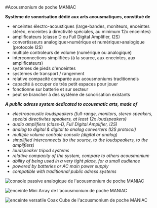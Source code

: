 #Acousmonium de poche MANIAC

****Système de sonorisation dédié aux arts acousmatiques, constitué de****

- enceintes électro-acoustiques (large-bandes, moniteurs, enceintes stéréo, enceintes à directivité spéciales, au minimum 12x enceintes)
- amplificateurs (classe D ou Full Digital Amplifier, I2S)
- convertisseurs analogique>numérique et numérique>analogique (protocole I2S)
- multiple controleurs de volume (numérique ou analogique)
- interconnections simplifiées (à la source, aux enceintes, aux amplificateurs)
- systèmes de pieds d'enceintes
- systèmes de transport / rangement
- relative compacité comparée aux acousmoniums traditionnels
- capacité à occuper de très petit espaces pour jouer
- fonctionne sur batterie et sur secteur
- peut se brancher à des système de sonorisation existants



***A public adress system dedicated to acousmatic arts, made of***

* *electroacoustic loudspeakers (full-range, monitors, stereo speakers, special directivites speakers, at least 12x loudspeakers)*
* *audio amplifiers (class-D, Full Digital Amplifier, I2S)*
* *analog to digital & digital to analog converters (I2S protocol)*
* *multiple volume controle console (digital or analog)*
* *simplified interconnects (to the source, to the loudspeakers, to the amplifiers)*
* *loudspeaker tripod systems*
* *relative compacity of the system, compare to others acousmonium*
* *ability of being used in a very tight place, for a small audience*
* *powered by batteries or AC main power supply*
* *compatible with traditionnal public adress systems*


![console passive analogique de l'acousmonium de poche MANIAC](http://68.media.tumblr.com/055bda00a60f61c6d6f9a7f6f0e63c8d/tumblr_opu6byI4gT1uwu2tvo1_1280.jpg "console 2.1")

![enceinte Mini Array de l'acousmonium de poche MANIAC](http://68.media.tumblr.com/522ee11304c1a81d116b7fb4f044b4fe/tumblr_opu6byI4gT1uwu2tvo2_1280.jpg "enceinte directive Mini Array")

![enceinte versatile *_Coax Cube_* de l'acousmonium de poche MANIAC](http://68.media.tumblr.com/8229d144883835ee26dedd69631da3bb/tumblr_opu6byI4gT1uwu2tvo3_1280.jpg "enceinte polyvalente Coax Cube")


